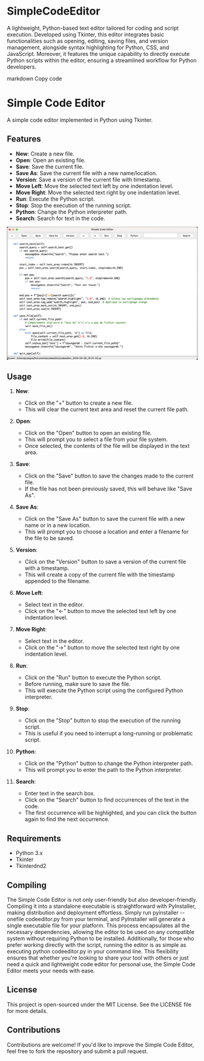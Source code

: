 # SimpleCodeEditor
A lightweight, Python-based text editor tailored for coding and script execution. Developed using Tkinter, this editor integrates basic functionalities such as opening, editing, saving files, and version management, alongside syntax highlighting for Python, CSS, and JavaScript. Moreover, it features the unique capability to directly execute Python scripts within the editor, ensuring a streamlined workflow for Python developers.


markdown
Copy code
# Simple Code Editor

A simple code editor implemented in Python using Tkinter.

## Features

- **New**: Create a new file.
- **Open**: Open an existing file.
- **Save**: Save the current file.
- **Save As**: Save the current file with a new name/location.
- **Version**: Save a version of the current file with timestamp.
- **Move Left**: Move the selected text left by one indentation level.
- **Move Right**: Move the selected text right by one indentation level.
- **Run**: Execute the Python script.
- **Stop**: Stop the execution of the running script.
- **Python**: Change the Python interpreter path.
- **Search**: Search for text in the code.

![SimpleCodeEditorPicture](SimpleCodeEditor.png)

## Usage

1. **New**:
   - Click on the "+" button to create a new file.
   - This will clear the current text area and reset the current file path.

2. **Open**:
   - Click on the "Open" button to open an existing file.
   - This will prompt you to select a file from your file system.
   - Once selected, the contents of the file will be displayed in the text area.

3. **Save**:
   - Click on the "Save" button to save the changes made to the current file.
   - If the file has not been previously saved, this will behave like "Save As".

4. **Save As**:
   - Click on the "Save As" button to save the current file with a new name or in a new location.
   - This will prompt you to choose a location and enter a filename for the file to be saved.

5. **Version**:
   - Click on the "Version" button to save a version of the current file with a timestamp.
   - This will create a copy of the current file with the timestamp appended to the filename.

6. **Move Left**:
   - Select text in the editor.
   - Click on the "<-" button to move the selected text left by one indentation level.

7. **Move Right**:
   - Select text in the editor.
   - Click on the "->" button to move the selected text right by one indentation level.

8. **Run**:
   - Click on the "Run" button to execute the Python script.
   - Before running, make sure to save the file.
   - This will execute the Python script using the configured Python interpreter.

9. **Stop**:
   - Click on the "Stop" button to stop the execution of the running script.
   - This is useful if you need to interrupt a long-running or problematic script.

10. **Python**:
    - Click on the "Python" button to change the Python interpreter path.
    - This will prompt you to enter the path to the Python interpreter.

11. **Search**:
    - Enter text in the search box.
    - Click on the "Search" button to find occurrences of the text in the code.
    - The first occurrence will be highlighted, and you can click the button again to find the next occurrence.

## Requirements

- Python 3.x
- Tkinter
- Tkinterdnd2

## Compiling
The Simple Code Editor is not only user-friendly but also developer-friendly. Compiling it into a standalone executable is straightforward with PyInstaller, making distribution and deployment effortless. Simply run pyinstaller --onefile codeeditor.py from your terminal, and PyInstaller will generate a single executable file for your platform. This process encapsulates all the necessary dependencies, allowing the editor to be used on any compatible system without requiring Python to be installed. Additionally, for those who prefer working directly with the script, running the editor is as simple as executing python codeeditor.py in your command line. This flexibility ensures that whether you're looking to share your tool with others or just need a quick and lightweight code editor for personal use, the Simple Code Editor meets your needs with ease.

## License
This project is open-sourced under the MIT License. See the LICENSE file for more details.

## Contributions
Contributions are welcome! If you'd like to improve the Simple Code Editor, feel free to fork the repository and submit a pull request.
